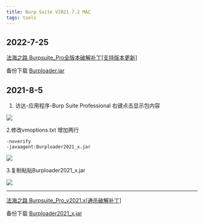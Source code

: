 ```yaml
---
title: Burp Suite V2021.7.2 MAC
tags: tools
---
```


## 2022-7-25

[法海之路 Burpsuite_Pro全版本破解补丁[支持版本更新]](https://www.fahai.org/index.php/archives/6/)

备份下载 [Burploader.jar](https://static.iihack.top/2022/7/25/Burploader.jar)

## 2021-8-5

1. 访达-应用程序-Burp Suite Professional 右键点击显示包内容

![](https://static.iihack.top/2021/8/25/1.png)

2.修改vmoptions.txt 增加两行

```
-noverify
-javaagent:Burploader2021_x.jar
```

![](https://static.iihack.top/2021/8/25/2.png)

3.复制粘贴Burploader2021_x.jar

![](https://static.iihack.top/2021/8/25/3.png)

---

[法海之路 Burpsuite_Pro_v2021.x[通杀破解补丁]](https://www.fahai.org/index.php/archives/101/)

备份下载 [Burploader2021_x.jar](https://static.iihack.top/2021/8/25/Burploader2021_x.jar)
